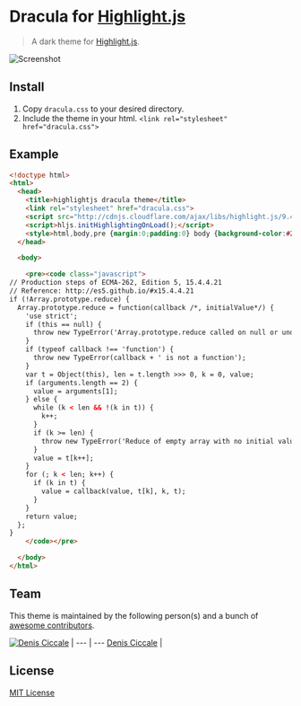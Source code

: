 # Dracula for [Highlight.js](http://highlightjs.org)

> A dark theme for [Highlight.js](http://highlightjs.org).

![Screenshot](https://draculatheme.com/assets/img/screenshots/highlightjs.png)

## Install

1. Copy `dracula.css` to your desired directory.
2. Include the theme in your html. `<link rel="stylesheet" href="dracula.css">`

## Example

```html
<!doctype html>
<html>
  <head>
    <title>highlightjs dracula theme</title>
    <link rel="stylesheet" href="dracula.css">
    <script src="http://cdnjs.cloudflare.com/ajax/libs/highlight.js/9.4.0/highlight.min.js"></script>
    <script>hljs.initHighlightingOnLoad();</script>
    <style>html,body,pre {margin:0;padding:0} body {background-color:#282a36} pre code {font-family:Monaco;font-size:12px}</style>
  </head>

  <body>

    <pre><code class="javascript">
// Production steps of ECMA-262, Edition 5, 15.4.4.21
// Reference: http://es5.github.io/#x15.4.4.21
if (!Array.prototype.reduce) {
  Array.prototype.reduce = function(callback /*, initialValue*/) {
    'use strict';
    if (this == null) {
      throw new TypeError('Array.prototype.reduce called on null or undefined');
    }
    if (typeof callback !== 'function') {
      throw new TypeError(callback + ' is not a function');
    }
    var t = Object(this), len = t.length >>> 0, k = 0, value;
    if (arguments.length == 2) {
      value = arguments[1];
    } else {
      while (k < len && !(k in t)) {
        k++;
      }
      if (k >= len) {
        throw new TypeError('Reduce of empty array with no initial value');
      }
      value = t[k++];
    }
    for (; k < len; k++) {
      if (k in t) {
        value = callback(value, t[k], k, t);
      }
    }
    return value;
  };
}
    </code></pre>

  </body>
</html>
```

## Team

This theme is maintained by the following person(s) and a bunch of [awesome contributors](https://github.com/dracula/highlightjs/graphs/contributors).

[![Denis Ciccale](https://avatars0.githubusercontent.com/u/539546?v=3&s=70)](https://github.com/dciccale) |
--- | ---
[Denis Ciccale](https://github.com/dciccale) |

## License

[MIT License](./LICENSE)
